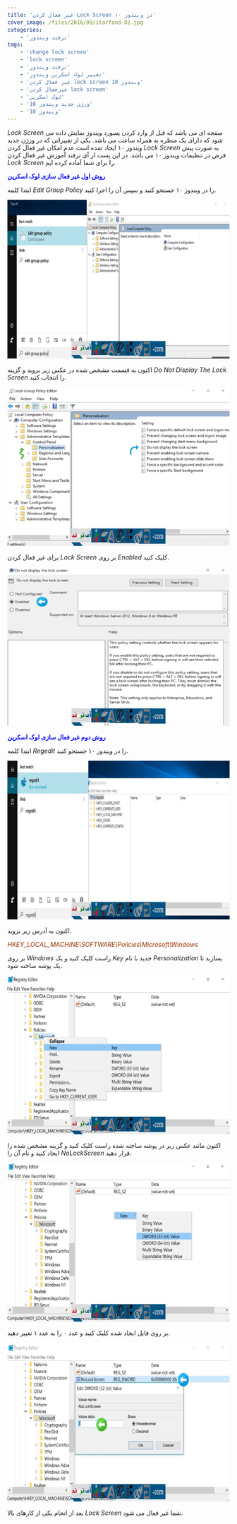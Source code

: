 ```yaml
---
title: 'غیر فعال کردن Lock Screen در ویندوز ۱۰'
cover_image: /files/2016/09/itarfand-82.jpg
categories:
    - 'ترفند ویندوز'
tags:
    - 'change lock screen'
    - 'lock screen'
    - 'ترفند ویندوز'
    - 'تغییر لوک اسکرین ویندوز'
    - 'غیر فعال کردن lock screen ویندوز 10'
    - 'غیرفعال کردن lock screen'
    - 'لوک اسکرین'
    - 'ورژن جدید ویندوز 10'
    - 'ویندوز 10'
---
```


*Lock Screen* صفحه ای می باشد که قبل از وارد کردن پسورد ویندوز نمایش داده می شود که دارای یک منظره به همراه ساعت می باشد. یکی از تغییراتی که در ورژن جدید ویندوز ۱۰ ایجاد شده است عدم امکان غیر فعال کردن *Lock Screen* به صورت پیش فرض در تنظیمات ویندوز ۱۰ می باشد. در این پست از آی ترفند آموزش غیر فعال کردن *Lock Screen* را برای شما آماده کرده ایم.

**<span style="color: #0000ff;">روش اول غیر فعال سازی لوک اسکرین</span>**

ابتدا کلمه *Edit Group Policy* را در ویندوز ۱۰ جستجو کنید و سپس آن را اجرا کنید.

![itarfand-75](/files/2016/09/itarfand-75.jpg)  

اکنون به قسمت مشخص شده در عکس زیر بروید و گزینه *Do Not Display The Lock Screen* را انتخاب کنید.

![itarfand-76](/files/2016/09/itarfand-76.jpg)  

برای غیر فعال کردن *Lock Screen* بر روی *Enabled* کلیک کنید.

![itarfand-77](/files/2016/09/itarfand-77.jpg)  

<span style="color: #0000ff;">**روش دوم غیر فعال سازی لوک اسکرین**</span>

ابتدا کلمه *Regedit* را در ویندوز ۱۰ جستجو کنید.

![itarfand-78](/files/2016/09/itarfand-78.jpg)  

اکنون به آدرس زیر بروید.

<span style="color: #993300;">*HKEY\_LOCAL\_MACHINE\\SOFTWARE\\Policies\\Microsoft\\Windows*</span>

بر روی *Windows* راست کلیک کنید و یک *Key* جدید با نام *Personalization* بسازید تا یک پوشه ساخته شود.

![itarfand-79](/files/2016/09/itarfand-79.jpg)  

اکنون مانند عکس زیر در پوشه ساخته شده راست کلیک کنید و گزینه مشخص شده را ایجاد کنید و نام آن را *NoLockScreen* قرار دهید.

![itarfand-80](/files/2016/09/itarfand-80-1.jpg)  

بر روی فایل ایجاد شده کلیک کنید و عدد ۰ را به عدد ۱ تغییر دهید.

![itarfand-81](/files/2016/09/itarfand-81.jpg)  

بعد از انجام یکی از کارهای بالا *Lock Screen* شما غیر فعال می شود.